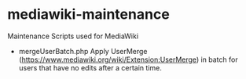 mediawiki-maintenance
=====================

Maintenance Scripts used for MediaWiki

* mergeUserBatch.php
Apply UserMerge (https://www.mediawiki.org/wiki/Extension:UserMerge) in batch for users that have no edits after a certain time.

